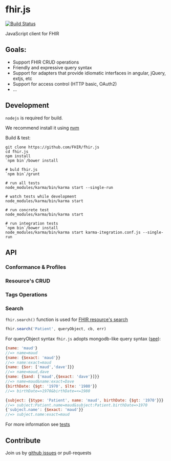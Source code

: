 fhir.js
=======

[![Build Status](https://travis-ci.org/FHIR/fhir.js.svg)](https://travis-ci.org/FHIR/fhir.js)

JavaScript client for FHIR

## Goals:

 - Support FHIR CRUD operations
 - Friendly and expressive query syntax
 - Support for adapters that provide idiomatic interfaces in angular, jQuery, extjs, etc
 - Support for access control (HTTP basic, OAuth2)
 - ...

## Development

`nodejs` is required for build.

We recommend install it using [nvm](https://github.com/creationix/nvm/blob/master/README.markdown)

Build & test:

```
git clone https://github.com/FHIR/fhir.js
cd fhir.js
npm install
`npm bin`/bower install

# buld fhir.js
`npm bin`/grunt

# run all tests
node_modules/karma/bin/karma start --single-run

# watch tests while development
node_modules/karma/bin/karma start

# run concrete test
node_modules/karma/bin/karma start

# run integration tests
`npm bin`/bower install
node_modules/karma/bin/karma start karma-itegration.conf.js --single-run
```

## API

### Conformance & Profiles

### Resource's CRUD

### Tags Operations

### Search

`fhir.search()` function is used for [FHIR resource's search](http://www.hl7.org/implement/standards/fhir/search.html)

```javascript
fhir.search('Patient', queryObject, cb, err)
```

For queryObject syntax `fhir.js` adopts
mongodb-like query syntax ([see](http://docs.mongodb.org/manual/tutorial/query-documents/)):

```javascript
{name: 'maud'}
//=> name=maud
{name: {$exact: 'maud'}}
//=> name:exact=maud
{name: {$or: ['maud','dave']}}
//=> name=maud,dave
{name: {$and: ['maud',{$exact: 'dave'}]}}
//=> name=maud&name:exact=Dave
{birthDate: {$gt: '1970', $lte: '1980'}}
//=> birthDate=>1970&birthDate=<=1980

{subject: {$type: 'Patient', name: 'maud', birthDate: {$gt: '1970'}}}
//=> subject:Patient.name=maud&subject:Patient.birthDate=>1970
{'subject.name': {$exact: 'maud'}}
//=> subject.name:exact=maud


```

For more information see [tests](https://github.com/FHIR/fhir.js/blob/master/test/querySpec.coffee)

## Contribute

Join us by [github issues](https://github.com/FHIR/fhir.js/issues) or pull-requests
